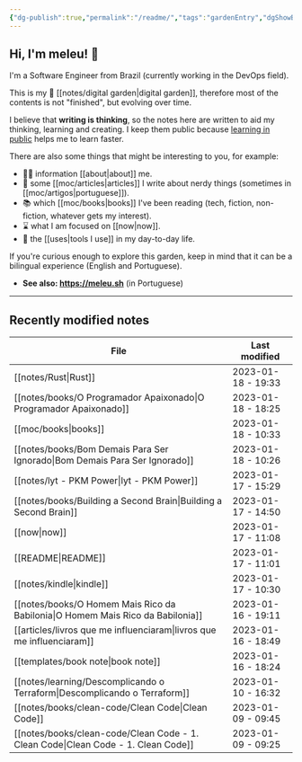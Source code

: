 ```yaml
---
{"dg-publish":true,"permalink":"/readme/","tags":"gardenEntry","dgShowBacklinks":false}
---
```


## Hi, I'm meleu! 👋

I'm a Software Engineer from Brazil (currently working in the DevOps field).

This is my 🌱 [[notes/digital garden\|digital garden]], therefore most of the contents is not "finished", but evolving over time.

I believe that **writing is thinking**, so the notes here are written to aid my thinking, learning and creating. I keep them public because [learning in public](https://www.swyx.io/learn-in-public/) helps me to learn faster.

There are also some things that might be interesting to you, for example:

- 🧑‍💻 information [[about\|about]] me.
- 📰 some [[moc/articles\|articles]] I write about nerdy things (sometimes in [[moc/artigos\|portuguese]]).
- 📚 which [[moc/books\|books]] I've been reading (tech, fiction, non-fiction, whatever gets my interest).
- ⌛ what I am focused on [[now\|now]].
- 🧰 the [[uses\|tools I use]] in my day-to-day life.

If you're curious enough to explore this garden, keep in mind that it can be a bilingual experience (English and Portuguese).

- **See also: <https://meleu.sh>** (in Portuguese)

---

## Recently modified notes

| File                                                                                 | Last modified      |
| ------------------------------------------------------------------------------------ | ------------------ |
| [[notes/Rust\|Rust]]                                                              | 2023-01-18 - 19:33 |
| [[notes/books/O Programador Apaixonado\|O Programador Apaixonado]]                | 2023-01-18 - 18:25 |
| [[moc/books\|books]]                                                              | 2023-01-18 - 10:33 |
| [[notes/books/Bom Demais Para Ser Ignorado\|Bom Demais Para Ser Ignorado]]        | 2023-01-18 - 10:26 |
| [[notes/lyt - PKM Power\|lyt - PKM Power]]                                        | 2023-01-17 - 15:29 |
| [[notes/books/Building a Second Brain\|Building a Second Brain]]                  | 2023-01-17 - 14:50 |
| [[now\|now]]                                                                      | 2023-01-17 - 11:08 |
| [[README\|README]]                                                                | 2023-01-17 - 11:01 |
| [[notes/kindle\|kindle]]                                                          | 2023-01-17 - 10:30 |
| [[notes/books/O Homem Mais Rico da Babilonia\|O Homem Mais Rico da Babilonia]]    | 2023-01-16 - 19:11 |
| [[articles/livros que me influenciaram\|livros que me influenciaram]]             | 2023-01-16 - 18:49 |
| [[templates/book note\|book note]]                                                | 2023-01-16 - 18:24 |
| [[notes/learning/Descomplicando o Terraform\|Descomplicando o Terraform]]         | 2023-01-10 - 16:32 |
| [[notes/books/clean-code/Clean Code\|Clean Code]]                                 | 2023-01-09 - 09:45 |
| [[notes/books/clean-code/Clean Code - 1. Clean Code\|Clean Code - 1. Clean Code]] | 2023-01-09 - 09:25 |
